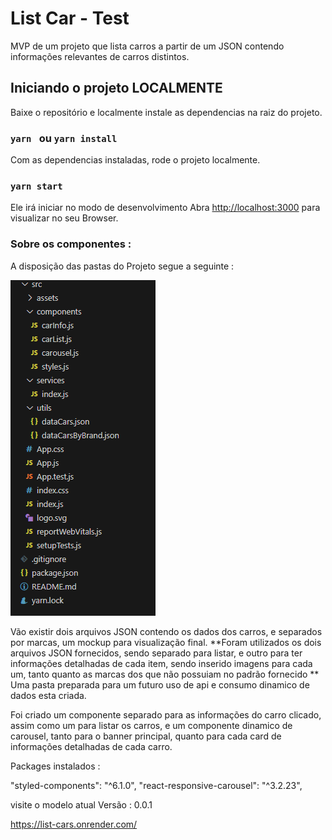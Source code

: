 # List Car - Test

MVP de um projeto que lista carros a partir de um JSON contendo informações relevantes de carros distintos. 

## Iniciando o projeto LOCALMENTE

Baixe o repositório e localmente instale as dependencias na raiz do projeto.

### `yarn ` ou `yarn install`

Com as dependencias instaladas, rode o projeto localmente.

### `yarn start`

Ele irá iniciar no modo de desenvolvimento
Abra [http://localhost:3000](http://localhost:3000) para visualizar no seu Browser.


### Sobre os componentes :

A disposição das pastas do Projeto segue a seguinte : 

<img src="/public/architeture.png">

Vão existir dois arquivos JSON contendo os dados dos carros, e separados por marcas, um mockup para visualização final.
**Foram utilizados os dois arquivos JSON fornecidos, sendo separado para listar, e outro para ter informações detalhadas de cada item, sendo inserido imagens para cada um, tanto quanto as marcas dos que não possuiam no padrão fornecido **
Uma pasta preparada para um futuro uso de api e consumo dinamico de dados esta criada.

Foi criado um componente separado para as informações do carro clicado, assim como um para listar os carros, e um componente dinamico de carousel, tanto para o banner principal, quanto para cada card de informações detalhadas de cada carro.



Packages instalados : 

"styled-components": "^6.1.0",
"react-responsive-carousel": "^3.2.23",

visite o modelo atual 
Versão : 0.0.1

https://list-cars.onrender.com/
